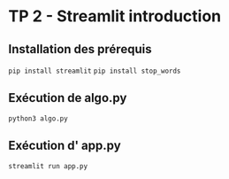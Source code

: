 # TP 2 - Streamlit introduction

## Installation des prérequis
``` pip install streamlit ```
``` pip install stop_words ```


## Exécution de algo.py
``` python3 algo.py ```

## Exécution d' app.py
``` streamlit run app.py ```